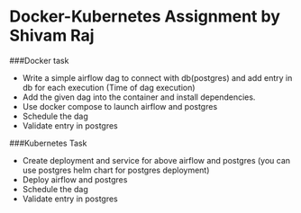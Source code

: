 # Docker-Kubernetes Assignment by Shivam Raj

###Docker task

- Write a simple airflow dag to connect with db(postgres) and add entry in db for each execution (Time of dag execution)
- Add the given dag into the container and install dependencies.
- Use docker compose to launch airflow and postgres
- Schedule the dag
- Validate entry in postgres

###Kubernetes Task

- Create deployment and service for above airflow and postgres (you can use postgres helm chart for postgres deployment)
- Deploy airflow and postgres
- Schedule the dag
- Validate entry in postgres
